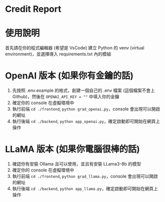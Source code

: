 # Credit Report

# 使用說明
首先請在你的程式編輯器 (希望是 VsCode) 建立 Python 的 venv (virtual environment)，並選擇導入 requirements.txt 內的模組

# OpenAI 版本 (如果你有金鑰的話)
1. 先按照 .env.example 的格式，創建一個自己的 .env 檔案 (這個檔案不會上 Github)，然後在 `OPENAI_API_KEY = ""` 中填入你的金鑰
2. 確定你的 console 在虛擬環境中
3. 執行前端 `cd ./frontend`, `python grad_openai.py`，console 會出現可以開啟的網址
4. 執行後端 `cd ./backend`, `python app_openai.py`，確定啟動即可開始在網頁上操作
   
# LLaMA 版本 (如果你電腦很棒的話)
1. 確認你有安裝 Ollama 且可以使用，並且有安裝 LLama3-8b 的模型
1. 確定你的 console 在虛擬環境中
3. 執行前端 `cd ./frontend`, `python grad_llama.py`，console 會出現可以開啟的網址
4. 執行後端 `cd ./backend`, `python app_llama.py`，確定啟動即可開始在網頁上操作
